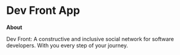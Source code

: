 # Dev Front App

**About**

Dev Front: A constructive and inclusive social network for software developers. With you every step of your journey.

